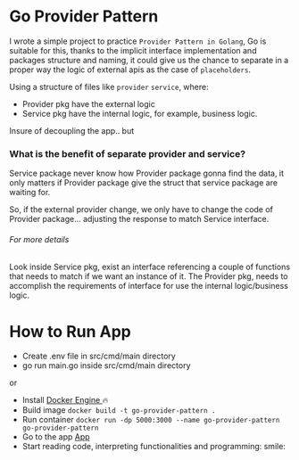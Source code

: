 # Go Provider Pattern

I wrote a simple project to practice `Provider Pattern in Golang`, Go is suitable for this, thanks to the implicit interface implementation and packages structure and naming, it could give us the chance to separate in a proper way the logic of external apis as the case of `placeholders`.

Using a structure of files like `provider` `service`, where:

-   Provider pkg have the external logic
-   Service pkg have the internal logic, for example, business logic.

Insure of decoupling the app.. but

### What is the benefit of separate provider and service?

Service package never know how Provider package gonna find the data, it only matters if Provider package give the struct that service package are waiting for.

So, if the external provider change, we only have to change the code of Provider package... adjusting the response to match Service interface.

###### For more details

Look inside Service pkg, exist an interface referencing a couple of functions that needs to match if we want an instance of it. The Provider pkg, needs to accomplish the requirements of interface for use the internal logic/business logic.

# How to Run App

-   Create .env file in src/cmd/main directory
-   go run main.go inside src/cmd/main directory

or

-   Install [ Docker Engine ](https://docs.docker.com/engine/install/) :fire:
-   Build image `docker build -t go-provider-pattern .`
-   Run container `docker run -dp 5000:3000 --name go-provider-pattern go-provider-pattern`
-   Go to the app [ App ](http://127.0.0.1:5000/json-placeholders)
-   Start reading code, interpreting functionalities and programming: smile:
